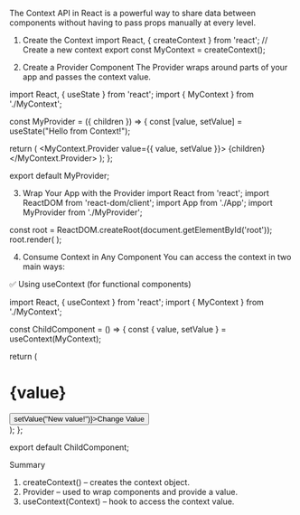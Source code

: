 The Context API in React is a powerful way to share data between components without having to pass props manually at every level.

1. Create the Context
   import React, { createContext } from 'react';
   // Create a new context
   export const MyContext = createContext();

2. Create a Provider Component
   The Provider wraps around parts of your app and passes the context value.

import React, { useState } from 'react';
import { MyContext } from './MyContext';

const MyProvider = ({ children }) => {
const [value, setValue] = useState("Hello from Context!");

return (
<MyContext.Provider value={{ value, setValue }}>
{children}
</MyContext.Provider>
);
};

export default MyProvider;

3. Wrap Your App with the Provider
   import React from 'react';
   import ReactDOM from 'react-dom/client';
   import App from './App';
   import MyProvider from './MyProvider';

const root = ReactDOM.createRoot(document.getElementById('root'));
root.render(
<MyProvider>
<App />
</MyProvider>
);

4. Consume Context in Any Component
   You can access the context in two main ways:

✅ Using useContext (for functional components)

import React, { useContext } from 'react';
import { MyContext } from './MyContext';

const ChildComponent = () => {
const { value, setValue } = useContext(MyContext);

return (
<div>
<h1>{value}</h1>
<button onClick={() => setValue("New value!")}>Change Value</button>
</div>
);
};

export default ChildComponent;

Summary

1. createContext() – creates the context object.
2. Provider – used to wrap components and provide a value.
3. useContext(Context) – hook to access the context value.
